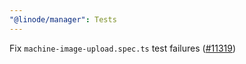 ```yaml
---
"@linode/manager": Tests
---
```


Fix `machine-image-upload.spec.ts` test failures ([#11319](https://github.com/linode/manager/pull/11319))

